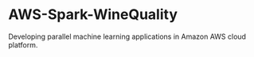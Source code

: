 # AWS-Spark-WineQuality
Developing parallel machine learning applications in Amazon AWS cloud platform.
